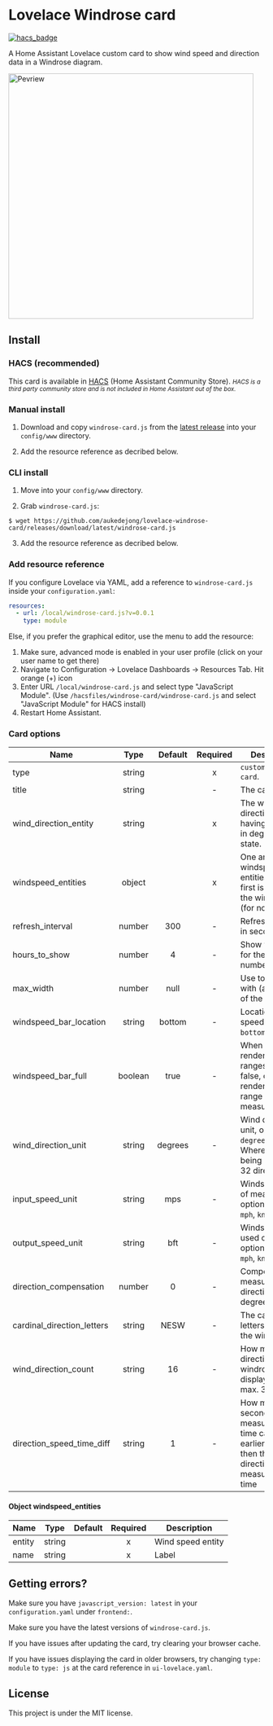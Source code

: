 # Lovelace Windrose card

[![hacs_badge](https://img.shields.io/badge/HACS-Custom-41BDF5.svg)](https://github.com/hacs/integration)

A Home Assistant Lovelace custom card to show wind speed and direction data in a Windrose diagram.


<img alt="Pevriew" src="https://raw.githubusercontent.com/aukedejong/ha-windrose-card/main/example/windrose-example-dark.png?raw=true" width="482"/>

## Install

### HACS (recommended)

This card is available in [HACS](https://hacs.xyz/) (Home Assistant Community Store).
<small>*HACS is a third party community store and is not included in Home Assistant out of the box.*</small>

### Manual install

1. Download and copy `windrose-card.js` from the [latest release](https://github.com/aukedejong/ha-windrose-card/releases/latest) into your `config/www` directory.

2. Add the resource reference as decribed below.


### CLI install

1. Move into your `config/www` directory.

2. Grab `windrose-card.js`:

  ```
  $ wget https://github.com/aukedejong/lovelace-windrose-card/releases/download/latest/windrose-card.js
  ```

3. Add the resource reference as decribed below.

### Add resource reference

If you configure Lovelace via YAML, add a reference to `windrose-card.js` inside your `configuration.yaml`:

  ```yaml
  resources:
    - url: /local/windrose-card.js?v=0.0.1
      type: module
  ```

Else, if you prefer the graphical editor, use the menu to add the resource:

1. Make sure, advanced mode is enabled in your user profile (click on your user name to get there)
2. Navigate to Configuration -> Lovelace Dashboards -> Resources Tab. Hit orange (+) icon
3. Enter URL `/local/windrose-card.js` and select type "JavaScript Module".
   (Use `/hacsfiles/windrose-card/windrose-card.js` and select "JavaScript Module" for HACS install)
4. Restart Home Assistant.


### Card options

| Name                       |  Type   | Default | Required | Description                                                                                           |
|----------------------------|:-------:|:-------:|:--------:|-------------------------------------------------------------------------------------------------------|
| type                       | string  |         |    x     | `custom:windrose-card`.                                                                               |
| title                      | string  |         |    -     | The card title.                                                                                       |
| wind_direction_entity      | string  |         |    x     | The wind direction entity, having directing in degrees as the state.                                  |
| windspeed_entities         | object  |         |    x     | One are more windspeed entities. Only the first is used for the windrose. (for now)                   |
| refresh_interval           | number  |   300   |    -     | Refresh interval in seconds                                                                           |
| hours_to_show              | number  |    4    |    -     | Show winddata for the last number of hours.                                                           |
| max_width                  | number  |  null   |    -     | Use to limit the with (and height) of the windrose.                                                   |
| windspeed_bar_location     | string  | bottom  |    -     | Location of the speed bar graph: `bottom`, `right`                                                    |
| windspeed_bar_full         | boolean |  true   |    -     | When true, renders all wind ranges, when false, doesn't render the speed range without measurements.  |
| wind_direction_unit        | string  | degrees |    -     | Wind direction unit, options: `degrees`, `letters`.  Where letters being N, NE upto 32 directions.    |
| input_speed_unit           | string  |   mps   |    -     | Windspeed unit of measurement, options: `mps`, `kph`, `mph`, `knots`.                                 |
| output_speed_unit          | string  |   bft   |    -     | Windspeed unit used on card, options: `mps`, `kph`, `mph`, `knots`, `bft`.                            |
| direction_compensation     | number  |    0    |    -     | Compensate the measured direction in degrees.                                                         |
| cardinal_direction_letters | string  |  NESW   |    -     | The cardinal letters used in the windrose.                                                            |
| wind_direction_count       | string  |   16    |    -     | How many wind direction the windrose can display, min. 4 max. 32                                      |
| direction_speed_time_diff  | string  |    1    |    -     | How many seconds a speed measurement time can be earlier or later then the direction measurement time |

#### Object windspeed_entities

| Name   |  Type  | Default | Required | Description       |
|--------|:------:|:-------:|:--------:|-------------------|
| entity | string |         |    x     | Wind speed entity |
| name   | string |         |    x     | Label             |


## Getting errors?
Make sure you have `javascript_version: latest` in your `configuration.yaml` under `frontend:`.

Make sure you have the latest versions of `windrose-card.js`.

If you have issues after updating the card, try clearing your browser cache.

If you have issues displaying the card in older browsers, try changing `type: module` to `type: js` at the card reference in `ui-lovelace.yaml`.

## License
This project is under the MIT license.
